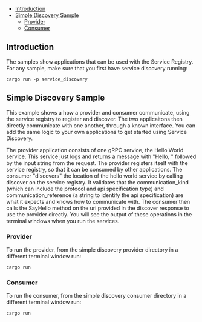- [Introduction](#introduction)
- [Simple Discovery Sample](#simple-discovery-sample)
  - [Provider](#provider)
  - [Consumer](#consumer)

## Introduction

The samples show applications that can be used with the Service Registry. For any sample, make sure that you first have service discovery running:

```shell
cargo run -p service_discovery
```

## Simple Discovery Sample

This example shows a how a provider and consumer communicate, using the service registry to register and discover. The two applicaitons then directly communicate with one another, through a known interface. You can add the same logic to your own applications to get started using Service Discovery. 

The provider application consists of one gRPC service, the Hello World service. This service just logs and returns a message with "Hello, " followed by the input string from the request. The provider registers itself with the service registry, so that it can be consumed by other applications. The consumer "discovers" the location of the hello world service by calling discover on the service registry. It validates that the communication_kind (which can include the protocol and api specification type) and communication_reference (a string to identify the api specification) are what it expects and knows how to communicate with. The consumer then calls the SayHello method on the uri provided in the discover response to use the provider directly. You will see the output of these operations in the terminal windows when you run the services.

### Provider

To run the provider, from the simple discovery provider directory in a different terminal window run:

```shell
cargo run
```

### Consumer

To run the consumer, from the simple discovery consumer directory in a different terminal window run:

```shell
cargo run
```

